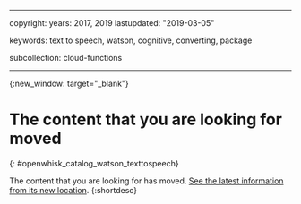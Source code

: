 
---

copyright:
  years: 2017, 2019
lastupdated: "2019-03-05"

keywords: text to speech, watson, cognitive, converting, package

subcollection: cloud-functions

---


{:new_window: target="_blank"}
# The content that you are looking for moved
{: #openwhisk_catalog_watson_texttospeech}

The content that you are looking for has moved. [See the latest information from its new location](/docs/openwhisk?topic=cloud-functions-pkg_text_to_speech).
{:shortdesc}
